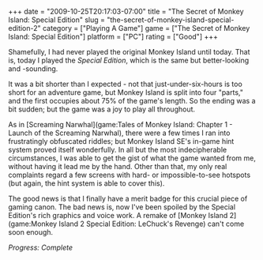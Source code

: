 +++
date = "2009-10-25T20:17:03-07:00"
title = "The Secret of Monkey Island: Special Edition"
slug = "the-secret-of-monkey-island-special-edition-2"
category = ["Playing A Game"]
game = ["The Secret of Monkey Island: Special Edition"]
platform = ["PC"]
rating = ["Good"]
+++

Shamefully, I had never played the original Monkey Island until today.  That is, today I played the <i>Special Edition</i>, which is the same but better-looking and -sounding.

It was a bit shorter than I expected - not that just-under-six-hours is too short for an adventure game, but Monkey Island is split into four "parts," and the first occupies about 75\% of the game's length.  So the ending was a bit sudden; but the game was a joy to play all throughout.

As in [Screaming Narwhal](game:Tales of Monkey Island: Chapter 1 - Launch of the Screaming Narwhal), there were a few times I ran into frustratingly obfuscated riddles; but Monkey Island SE's in-game hint system proved itself wonderfully.  In all but the most indecipherable circumstances, I was able to get the gist of what the game wanted from me, without having it lead me by the hand.  Other than that, my only real complaints regard a few screens with hard- or impossible-to-see hotspots (but again, the hint system is able to cover this).

The good news is that I finally have a merit badge for this crucial piece of gaming canon.  The bad news is, now I've been spoiled by the Special Edition's rich graphics and voice work.  A remake of [Monkey Island 2](game:Monkey Island 2 Special Edition: LeChuck's Revenge) can't come soon enough.

<i>Progress: Complete</i>
